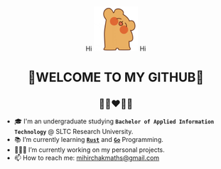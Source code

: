<p align="center">Hi <img src="https://github.com/mihirchakma/mihirchakma/blob/main/giphy.gif" width="100px"> Hi</p>
<h1 align="center">🙏WELCOME TO MY GITHUB🙏</h1>
<h2 align="center">🧑‍🎓❤️🧑‍💻</h2>

- 🎓 I'm an undergraduate studying **`Bachelor of Applied Information Technology`** @ SLTC Research University.
- 📚 I’m currently learning [__`Rust`__](https://www.rust-lang.org/) and [__`Go`__](https://go.dev/) Programming.
- 🧑🏻‍💻 I’m currently working on my personal projects.
- 📫 How to reach me: mihirchakmaths@gmail.com


<!--
Here are some ideas to get you started:

- 🔭 I’m currently working on ...
- 🌱 I’m currently learning ...
- 👯 I’m looking to collaborate on ...
- 🤔 I’m looking for help with ...
- 💬 Ask me about ...
- 📫 How to reach me: ...
- 😄 Pronouns: ...
- ⚡ Fun fact: ...
-->
